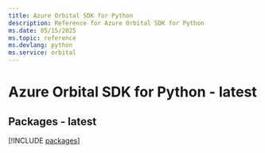 ```yaml
---
title: Azure Orbital SDK for Python
description: Reference for Azure Orbital SDK for Python
ms.date: 05/15/2025
ms.topic: reference
ms.devlang: python
ms.service: orbital
---
```

# Azure Orbital SDK for Python - latest
## Packages - latest
[!INCLUDE [packages](orbital-index.md)]
